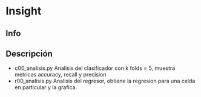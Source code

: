 # Insight

## Info
## Descripción

* c00_analisis.py Analisis del clasificador con k folds = 5, muestra metricas accuracy, recall y precision
* r00_analisis.py Analisis del regresor, obtiene la regresion para una celda en particular y la grafica.
